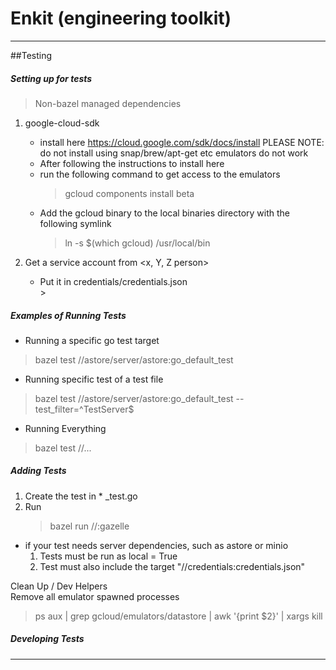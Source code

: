# Enkit (engineering toolkit)

---
##Testing 

##### Setting up for tests 
> Non-bazel managed dependencies
1. google-cloud-sdk
    * install here https://cloud.google.com/sdk/docs/install
        PLEASE NOTE: do not install using snap/brew/apt-get etc
        emulators do not work
    * After following the instructions to install here
    * run the following command to get access to the emulators
        > gcloud components install beta 
    * Add the gcloud binary to the local binaries directory with the following symlink
        > ln -s $(which gcloud) /usr/local/bin
                    
2. Get a service account from <x, Y, Z person>
    * Put it in credentials/credentials.json     
                                                                                         >
##### Examples of Running Tests
* Running a specific go test target
> bazel test //astore/server/astore:go_default_test
* Running specific test of a test file 
> bazel test //astore/server/astore:go_default_test --test_filter=^TestServer$
* Running Everything 
> bazel test //...

##### Adding Tests
1. Create the test in * _test.go 
2. Run 
    > bazel run //:gazelle
* if your test needs server dependencies, such as astore or minio 
    1. Tests must be run as local = True 
    2. Test must also include the target "//credentials:credentials.json"

Clean Up / Dev Helpers  
Remove all emulator spawned processes
> ps aux | grep gcloud/emulators/datastore | awk '{print $2}' | xargs kill


##### Developing Tests


--- 
